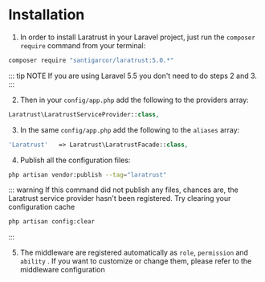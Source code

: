 # Installation

1. In order to install Laratrust in your Laravel project, just run the `composer require` command from your terminal:
```bash
composer require "santigarcor/laratrust:5.0.*"
```

::: tip NOTE
If you are using Laravel 5.5 you don't need to do steps 2 and 3.
:::

2. Then in your `config/app.php` add the following to the providers array:
```php
Laratrust\LaratrustServiceProvider::class,
```

3. In the same `config/app.php` add the following to the `aliases` array:
```php
'Laratrust'   => Laratrust\LaratrustFacade::class,
```

4. Publish all the configuration files:
```bash
php artisan vendor:publish --tag="laratrust"
```
::: warning
If this command did not publish any files, chances are, the Laratrust service provider hasn't been registered. Try clearing your configuration cache
```bash
php artisan config:clear
```
:::

5. The <docs-link to="/usage/middleware.html/">middleware</docs-link> are registered automatically as `role`, `permission` and `ability` . If you want to customize or change them, please refer to the <docs-link to="/usage/middleware.html#configuration">middleware configuration</docs-link>


